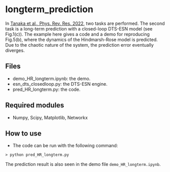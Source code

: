 # longterm_prediction
In [Tanaka et al., Phys. Rev. Res. 2022](https://journals.aps.org/prresearch/abstract/10.1103/PhysRevResearch.4.L032014), two tasks are performed. The second task is a long-term prediction with a closed-loop DTS-ESN model (see Fig.1(c)). The example here gives a code and a demo for reproducing Fig.5(b), where the dynamics of the Hindmarsh-Rose model is predicted. Due to the chaotic nature of the system, the prediction error eventually diverges.

  ## Files
  * demo_HR_longterm.ipynb: the demo.
  * esn_dts_closedloop.py: the DTS-ESN engine. 
  * pred_HR_longterm.py: the code.

  ## Required modules 
  * Numpy, Scipy, Matplotlib, Networkx
  
  ## How to use
  * The code can be run with the following command:
  ```
  > python pred_HR_longterm.py
  ```
  
  The prediction result is also seen in the demo file ```demo_HR_longterm.ipynb```.
